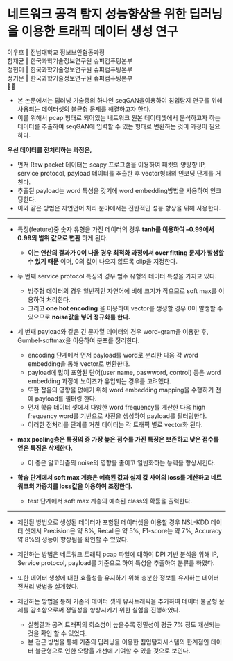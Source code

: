 # 네트워크 공격 탐지 성능향상을 위한 딥러닝을 이용한 트래픽 데이터 생성 연구  
이우호 ‖ 전남대학교 정보보안협동과정  
함재균 ‖ 한국과학기술정보연구원 슈퍼컴퓨팅본부  
정현미 ‖ 한국과학기술정보연구원 슈퍼컴퓨팅본부  
정기문 ‖ 한국과학기술정보연구원 슈퍼컴퓨팅본부  
💼📜

  
- 본 논문에서는 딥러닝 기술중의 하나인 seqGAN을이용하여 침입탐지 연구를 위해 사용되는 데이터셋의 불균형 문제를 해결하고자 한다.  
- 이를 위해서 pcap 형태로 되어있는 네트워크 원본 데이터셋에서 분석하고자 하는 데이터를 추출하여 seqGAN에 입력할 수 있는 형태로 변환하는 것이 과정이 필요하다.

__우선 데이터를 전처리하는 과정은,__  
  - 먼저 Raw packet 데이터는 scapy 프로그램을 이용하여 패킷의 양방향 IP, service protocol, payload 데이터를 추출한 후 vector형태의 인코딩 단계를 거친다.  
  - 추출된 payload는 word 특성을 갖기에 word embedding방법을 사용하여 인코딩한다.  
  - 이와 같은 방법은 자연언어 처리 분야에서는 전반적인 성능 향상을 위해 사용한다.  
------
- 특징(feature)중 숫자 유형을 가진 데이터의 경우 __tanh를 이용하여 –0.99에서 0.99의 범위 값으로 변환__ 하게 된다.  
  - __이는 연산의 결과가 0이 나올 경우 최적화 과정에서 over fitting 문제가 발생할 수 있기 때문__ 이며, 0의 값이 나오지 않도록 clip을 지정한다.
- 두 번째 service protocol 특징의 경우 범주 유형의 데이터 특성을 가지고 있다.  
  - 범주형 데이터의 경우 일반적인 자연어에 비해 크기가 작으므로 soft max를 이용하여 처리한다.  
  - 그리고 __one hot encoding__ 을 이용하여 vector를 생성할 경우 0이 발생할 수 있으므로 __noise값을 넣어 정규화를 한다.__
- 세 번째 payload와 같은 긴 문자열 데이터의 경우 word-gram을 이용한 후, Gumbel-softmax을 이용하여 분포를 정리한다.  
  - encoding 단계에서 먼저 payload를 word로 분리한 다음 각 word embedding을 통해 vector로 변환한다.  
  - payload에 많이 포함된 단어(user name, paswword, control) 등은 word embedding 과정에 노이즈가 유입되는 경우를 고려했다.  
  - 또한 잡음의 영향을 없애기 위해 word embedding mapping을 수행하기 전에 payload를 필터링 한다.  
  - 먼저 학습 데이터 셋에서 다양한 word frequency를 계산한 다음 high frequency word를 기반으로 사전을 생성하여 payload를 필터링한다.  
  - 이러한 전처리를 단계를 거친 데이터는 각 트래픽 별로 vector화 된다.
  
- __max pooling층은 특징의 중 가장 높은 점수를 가진 특징은 보존하고 낮은 점수를 얻은 특징은 삭제한다.__   
  - 이 층은 알고리즘의 noise의 영향을 줄이고 일반화하는 능력을 향상시킨다.  
- __학습 단계에서 soft max 계층은 예측된 값과 실제 값 사이의 loss를 계산하고 네트워크의 가중치를 loss값을 이용하여 조정한다.__   
  - test 단계에서 soft max 계층의 예측된 class의 확률을 출력한다.  
------
- 제안된 방법으로 생성된 데이터가 포함된 데이터셋을 이용할 경우 NSL-KDD 데이터 셋에서 Precision은 약 8%, Recall은 약 5%, F1-score는 약 7%, Accuracy 약 8%의 성능이 향상됨을 확인할 수 있었다.
  
- 제안하는 방법은 네트워크 트래픽 pcap 파일에 대하여 DPI 기반 분석을 위해 IP, Service protocol, payload를 기준으로 하여 특성을 추출하여 분류를 하였다. 
- 또한 데이터 생성에 대한 효율성을 유지하기 위해 충분한 정보를 유지하는 데이터 전처리 방법을 설계했다.
- 제안하는 방법을 통해 기존의 데이터 셋의 유사트래픽을 추가하여 데이터 불균형 문제를 감소함으로써 정밀성을 향상시키기 위한 실험을 진행하였다.
  - 실험결과 공격 트래픽의 희소성이 높을수록 정밀성이 평균 7% 정도 개선되는 것을 확인 할 수 있었다. 
  - 본 접근 방법을 통해 기존의 딥러닝을 이용한 침입탐지시스템의 한계점인 데이터 불균형으로 인한 오탐율 개선에 기여할 수 있을 것으로 보인다.
